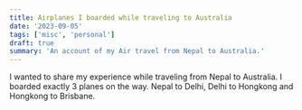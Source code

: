 ```yaml
---
title: Airplanes I boarded while traveling to Australia
date: '2023-09-05'
tags: ['misc', 'personal']
draft: true
summary: 'An account of my Air travel from Nepal to Australia.'
---
```


I wanted to share my experience while traveling from Nepal to Australia. I boarded exactly 3 planes on the way. Nepal to Delhi, Delhi to Hongkong and Hongkong to Brisbane.
